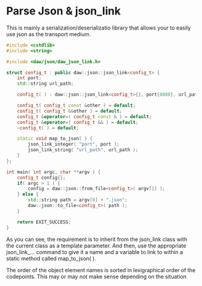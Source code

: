 # Parse Json & json_link

This is mainly a serialization/deserializatio library that allows your to easily use json as the transport medium.

```c++
#include <cstdlib>
#include <string>

#include <daw/json/daw_json_link.h>

struct config_t : public daw::json::json_link<config_t> {
	int port;
	std::string url_path;

	config_t( ) : daw::json::json_link<config_t>{}, port{8080}, url_path{"/"} {}

	config_t( config_t const &other ) = default;
	config_t( config_t &&other ) = default;
	config_t &operator=( config_t const & ) = default;
	config_t &operator=( config_t && ) = default;
	~config_t( ) = default;

	static void map_to_json( ) {
		json_link_integer( "port", port );
		json_link_string( "url_path", url_path );
	}
};

int main( int argc, char **argv ) {
	config_t config{};
	if( argc > 1 ) {
		config = daw::json::from_file<config_t>( argv[1] );
	} else {
		std::string path = argv[0] + ".json";
		daw::json::to_file<config_t>( path );
	}

	return EXIT_SUCCESS;
}
```

As you can see, the requirement is to inherit from the json_link class with the current class as a template parameter.  And then, use the appropriate json_link_... command to give it a name and a variable to link to within a static method called map_to_json( ).


The order of the object element names is sorted in lexigraphical order of the codepoints.  This may or may not make sense depending on the situation 

